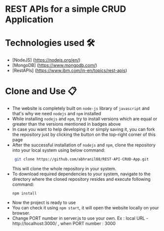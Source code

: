 # REST APIs for a simple CRUD Application

# Technologies used 🛠️

- [NodeJS] (https://nodejs.org/en/)
- [MongoDB] (https://www.mongodb.com/)
- [RestAPIs] (https://www.ibm.com/in-en/topics/rest-apis)

# Clone and Use 📋

- The website is completely built on `node-js` library of `javascript` and that's why we need `nodejs` and `npm` installed
- While installing `nodejs` and `npm`, try to install versions which are equal or greater than the versions mentioned in badges above
- In case you want to help developing it or simply saving it, you can fork the repository just by clicking the button on the top-right corner of this page
- After the successful installation of `nodejs` and `npm`, clone the repository into your local system using below command:
  ```bash
   git clone https://github.com/abhranil08/REST-API-CRUD-App.git
  ```
  This will clone the whole repository in your system.
- To download required dependencies to your system, navigate to the directory where the cloned repository resides and execute following command:
  ```node
  npm install
  ```
- Now the project is ready to use
- You can check it using `npm start`, it will open the website locally on your browser.
- Change PORT number in server.js to use your own. Ex : local URL - http://localhost:3000/ , when PORT number : 3000

